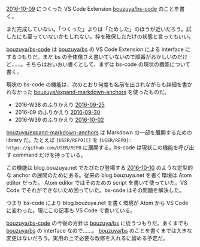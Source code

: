 [2016-10-09][] につくった VS Code Extension [bouzuya/bs-code][] のことを書く。

まだ完成していない。「つくった」よりは「ためした」のほうが近いだろう。試したにも至っていないかもしれない。枠を確保しただけの状態と言ってもいい。

[bouzuya/bs-code][] は [bouzuya/bs][] の VS Code Extension による interface にするつもりだ。まだ bs の全体像さえ書いていないので順番がおかしいのだけど……。そちらはおいおい書くとして、まずは bs-code の現状の機能について書く。

現状の bs-code の機能は、次のとおり何度も名前を出されながらも詳細を書かれなかった [bouzuya/expand-markdown-anchors][] を使ったものだ。

- 2016-W38 のふりかえり [2016-09-25][]
- 2016-09 のふりかえり [2016-09-30][]
- 2016-W39 のふりかえり [2016-10-02][]

[bouzuya/expand-markdown-anchors][] は Markdown の一部を展開するための library だ。たとえば `[USER/REPO][]` を `[USER/REPO]: https://github.com/USER/REPO` に展開する。bs-code は現状この機能を呼び出す command だけを持っている。

この機能は blog.bouzuya.net でたびたび登場する [2016-10-10][] のような定型的な anchor の展開のためにある。従来の blog.bouzuya.net を書く環境は Atom editor だった。 Atom editor ではそのための script を書いて使っていた。VS Code でそれができないため困っていた。bs-code はその問題を解決した。

つまり bs-code により blog.bouzuya.net を書く環境が Atom から VS Code に変わった。現にこの記事も VS Code で書いている。

[bouzuya/bs-code][] の今後の方針は [bouzuya/bs][] に従うつもりだ。あくまでも [bouzuya/bs][] の interface なので……。 [bouzuya/bs][] のことを書くまでは大きな変更はないだろう。実用の上で必要な改修を入れるに留める予定だ。

[2016-09-25]: http://blog.bouzuya.net/2016/09/25/
[2016-09-30]: http://blog.bouzuya.net/2016/09/30/
[2016-10-02]: http://blog.bouzuya.net/2016/10/02/
[2016-10-09]: http://blog.bouzuya.net/2016/10/09/
[2016-10-10]: http://blog.bouzuya.net/2016/10/10/
[bouzuya/bs-code]: https://github.com/bouzuya/bs-code
[bouzuya/bs]: https://github.com/bouzuya/bs
[bouzuya/expand-markdown-anchors]: https://github.com/bouzuya/expand-markdown-anchors
